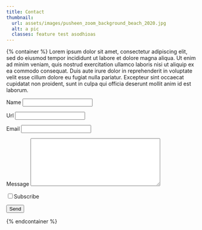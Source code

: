 ```yaml
---
title: Contact
thumbnail:
  url: assets/images/pusheen_zoom_background_beach_2020.jpg
  alt: a pic
  classes: feature test asodhioas
---
```

{% container %}
Lorem ipsum dolor sit amet, consectetur adipiscing elit, sed do eiusmod tempor incididunt ut labore et dolore magna aliqua. Ut enim ad minim veniam, quis nostrud exercitation ullamco laboris nisi ut aliquip ex ea commodo consequat. Duis aute irure dolor in reprehenderit in voluptate velit esse cillum dolore eu fugiat nulla pariatur. Excepteur sint occaecat cupidatat non proident, sunt in culpa qui officia deserunt mollit anim id est laborum.

<form name="contact" method="POST" data-netlify="true">
  <p><label for="name">Name</label>
    <input type="text" name="name" id="name"></p>
  <p><label for="url">Url</label>
    <input type="text" name="url" id="url"></p>
  <p><label for="email">Email</label>
    <input type="email" name="email" id="email"></p>
  <p><label for="message">Message</label>
    <textarea name="message" rows="8" cols="40" id="message"></textarea></p>
  <p class="checkbox"><input type="checkbox" name="subscribe" id="subscribe"><label for="subscribe">Subscribe</label></p>
  <p><input type="submit" name="submit" value="Send" class="btn"></p>
</form>
{% endcontainer %}
